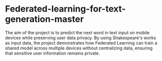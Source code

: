# Federated-learning-for-text-generation-master
 The aim of the project is to predict the next word in text input on mobile devices while preserving user data privacy. By using Shakespeare's works as input data, the project demonstrates how Federated Learning can train a shared model across multiple devices without centralizing data, ensuring that sensitive user information remains private.
